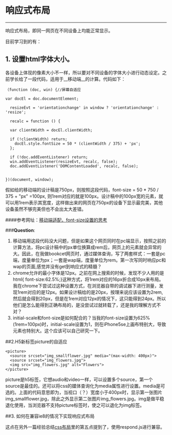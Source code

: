 # 响应式布局
---
响应式布局，即同一网页在不同设备上均能正常显示。

目前学习到的有：

## 1. 设置html字体大小。
  各设备上体现的像素大小不一样，所以要对不同设备的字体大小进行动态设定。之前学长给了一段代码，适用于__移动端__的计算。代码如下：
    
    （function (doc, win) {//屏幕自适应
    
    var docEl = doc.documentElement;
      
      resizeEvt = 'orientationchange' in window ? 'orientationchange' : 'resize';
      
      recalc = function () {
      
      var clientWidth = docEl.clientWidth;
        
      if (!clientWidth) return;
        docEl.style.fontSize = 50 * (clientWidth / 375) + 'px';
      };
      
 	  if (!doc.addEventListener) return;
      win.addEventListener(resizeEvt, recalc, false);
      doc.addEventListener('DOMContentLoaded', recalc, false);


    })(document, window);
    
    
假如给的移动端的设计稿是750px，则按照这段代码，font-size = 50 * 750 / 375 + "px" =100px, 则1rem对应的就是100px。设计稿中的100px宽的元素，就可以用1rem表示其宽度，这样做出来的网页在750px的设备下显示最完美，其他设备虽然不够完美但也不会出太大差错。

####参考网址：[移动端适配，font-size设置的思考](http://www.cnblogs.com/axl234/p/5156956.html)

###__Question__:

1. 移动端用这段代码没大问题，但是如果这个网页同时在pc端显示，按照之前的计算方法，将pc设计稿中的px单位换算成rem后，网页上的元素就会异常的大。因此，在我做bookcet网页时，通过媒体查询，写了两套样式：一套是pc端，度量单位为px；一套是wap端，度量单位为rem。第一次写同时响应pc和wap的页面,感觉并没有get到响应式的精髓？
2. chrome允许的最小字体是12px。之前在网上搜索的时候，发现不少人用的是 html{ font-size:62.5%;}这种方式，将1rem对应的16px折合成10px来布局。我在chrome下尝试过这种设置方式，在浏览器自带的调试器下进行测量，发现1rem对应的是12px。如果设计稿给的是20px，按理来说应该设置为2rem,然后就会得到20px，但是在1rem对应12px的情况下，这只能得到24px。所以他们是怎么能得到正确布局的，是没尝试过就转载了，还是我的理解方式不对？
3. initial-scale和font-size是如何配合的？当我的font-size设置为625%(1rem=100px)时，initial-scale设置为1，则在iPhone5se上画布特别大，导致元素也特别大。这个应该可以自己研究一下。


##2.H5新标签picture的自适应

	<picture>
	  <source srcset="img_smallflower.jpg" media="(max-width: 400px)">
	  <source srcset="img_flowers.jpg">
	  <img src="img_flowers.jpg" alt="Flowers">
	</picture>
	
picture是h5标签，它想audio和video一样，可以设置多个source，第一个source是最佳的。还可以将css的媒体查询化为media属性进行设置。media是可选的。上面的代码意思即为，当视口（？）宽度小于400px时，显示第一张图片img_smallflower.jpg，除此之外显示第二张图片img_flowers.jpg。img是做平稳退化使用，当浏览器不支持picture标签时，使之可以退化为img标签。

##3. 如何在兼容ie8的情况下实现响应式布局

这点在另外一篇经验总结[css布局](layout.md)里的第五点提到了，使用respond.js进行兼容。


